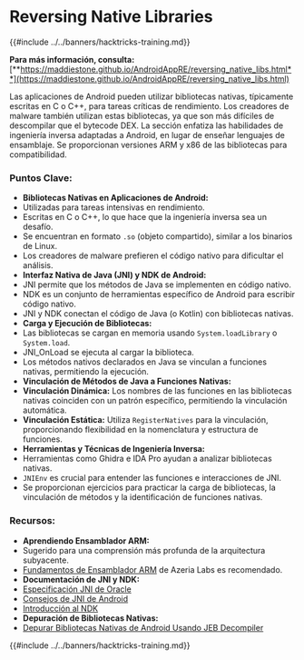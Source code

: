 # Reversing Native Libraries

{{#include ../../banners/hacktricks-training.md}}

**Para más información, consulta:** [**https://maddiestone.github.io/AndroidAppRE/reversing_native_libs.html**](https://maddiestone.github.io/AndroidAppRE/reversing_native_libs.html)

Las aplicaciones de Android pueden utilizar bibliotecas nativas, típicamente escritas en C o C++, para tareas críticas de rendimiento. Los creadores de malware también utilizan estas bibliotecas, ya que son más difíciles de descompilar que el bytecode DEX. La sección enfatiza las habilidades de ingeniería inversa adaptadas a Android, en lugar de enseñar lenguajes de ensamblaje. Se proporcionan versiones ARM y x86 de las bibliotecas para compatibilidad.

### Puntos Clave:

- **Bibliotecas Nativas en Aplicaciones de Android:**
- Utilizadas para tareas intensivas en rendimiento.
- Escritas en C o C++, lo que hace que la ingeniería inversa sea un desafío.
- Se encuentran en formato `.so` (objeto compartido), similar a los binarios de Linux.
- Los creadores de malware prefieren el código nativo para dificultar el análisis.
- **Interfaz Nativa de Java (JNI) y NDK de Android:**
- JNI permite que los métodos de Java se implementen en código nativo.
- NDK es un conjunto de herramientas específico de Android para escribir código nativo.
- JNI y NDK conectan el código de Java (o Kotlin) con bibliotecas nativas.
- **Carga y Ejecución de Bibliotecas:**
- Las bibliotecas se cargan en memoria usando `System.loadLibrary` o `System.load`.
- JNI_OnLoad se ejecuta al cargar la biblioteca.
- Los métodos nativos declarados en Java se vinculan a funciones nativas, permitiendo la ejecución.
- **Vinculación de Métodos de Java a Funciones Nativas:**
- **Vinculación Dinámica:** Los nombres de las funciones en las bibliotecas nativas coinciden con un patrón específico, permitiendo la vinculación automática.
- **Vinculación Estática:** Utiliza `RegisterNatives` para la vinculación, proporcionando flexibilidad en la nomenclatura y estructura de funciones.
- **Herramientas y Técnicas de Ingeniería Inversa:**
- Herramientas como Ghidra e IDA Pro ayudan a analizar bibliotecas nativas.
- `JNIEnv` es crucial para entender las funciones e interacciones de JNI.
- Se proporcionan ejercicios para practicar la carga de bibliotecas, la vinculación de métodos y la identificación de funciones nativas.

### Recursos:

- **Aprendiendo Ensamblador ARM:**
- Sugerido para una comprensión más profunda de la arquitectura subyacente.
- [Fundamentos de Ensamblador ARM](https://azeria-labs.com/writing-arm-assembly-part-1/) de Azeria Labs es recomendado.
- **Documentación de JNI y NDK:**
- [Especificación JNI de Oracle](https://docs.oracle.com/javase/7/docs/technotes/guides/jni/spec/jniTOC.html)
- [Consejos de JNI de Android](https://developer.android.com/training/articles/perf-jni)
- [Introducción al NDK](https://developer.android.com/ndk/guides/)
- **Depuración de Bibliotecas Nativas:**
- [Depurar Bibliotecas Nativas de Android Usando JEB Decompiler](https://medium.com/@shubhamsonani/how-to-debug-android-native-libraries-using-jeb-decompiler-eec681a22cf3)

{{#include ../../banners/hacktricks-training.md}}
